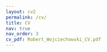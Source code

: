 ```yaml
---
layout: cv2
permalink: /cv/
title: CV
nav: true
nav_order: 3
cv_pdf: Robert_Wojciechowski_CV.pdf
---
```


